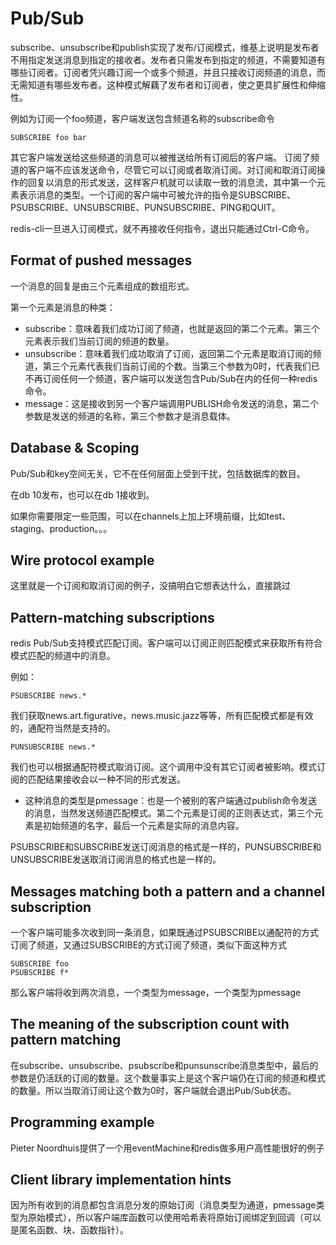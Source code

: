# Pub/Sub

subscribe、unsubscribe和publish实现了发布/订阅模式，维基上说明是发布者不用指定发送消息到指定的接收者。发布者只需发布到指定的频道，不需要知道有哪些订阅者。订阅者凭兴趣订阅一个或多个频道，并且只接收订阅频道的消息，而无需知道有哪些发布者。这种模式解藕了发布者和订阅者，使之更具扩展性和伸缩性。

例如为订阅一个foo频道，客户端发送包含频道名称的subscribe命令

```plain
SUBSCRIBE foo bar
```
其它客户端发送给这些频道的消息可以被推送给所有订阅后的客户端。
订阅了频道的客户端不应该发送命令，尽管它可以订阅或者取消订阅。对订阅和取消订阅操作的回复以消息的形式发送，这样客户机就可以读取一致的消息流，其中第一个元素表示消息的类型。一个订阅的客户端中可被允许的指令是SUBSCRIBE、PSUBSCRIBE、UNSUBSCRIBE、PUNSUBSCRIBE、PING和QUIT。

redis-cli一旦进入订阅模式，就不再接收任何指令，退出只能通过Ctrl-C命令。

## Format of pushed messages

一个消息的回复是由三个元素组成的数组形式。

第一个元素是消息的种类：

* subscribe：意味着我们成功订阅了频道，也就是返回的第二个元素。第三个元素表示我们当前订阅的频道的数量。
* unsubscribe：意味着我们成功取消了订阅，返回第二个元素是取消订阅的频道，第三个元素代表我们当前订阅的个数。当第三个参数为0时，代表我们已不再订阅任何一个频道，客户端可以发送包含Pub/Sub在内的任何一种redis命令。
* message：这是接收到另一个客户端调用PUBLISH命令发送的消息，第二个参数是发送的频道的名称，第三个参数才是消息载体。
## Database & Scoping

Pub/Sub和key空间无关，它不在任何层面上受到干扰，包括数据库的数目。

在db 10发布，也可以在db 1接收到。

如果你需要限定一些范围，可以在channels上加上环境前缀，比如test、staging、production。。。

## Wire protocol example

这里就是一个订阅和取消订阅的例子，没搞明白它想表达什么，直接跳过

## Pattern-matching subscriptions

redis Pub/Sub支持模式匹配订阅。客户端可以订阅正则匹配模式来获取所有符合模式匹配的频道中的消息。

例如：

```plain
PSUBSCRIBE news.*
```
我们获取news.art.figurative，news.music.jazz等等，所有匹配模式都是有效的，通配符当然是支持的。
```plain
PUNSUBSCRIBE news.*
```
我们也可以根据通配符模式取消订阅。这个调用中没有其它订阅者被影响。模式订阅的匹配结果接收会以一种不同的形式发送。
* 这种消息的类型是pmessage：也是一个被别的客户端通过publish命令发送的消息，当然发送频道匹配模式。第二个元素是订阅的正则表达式，第三个元素是初始频道的名字，最后一个元素是实际的消息内容。

PSUBSCRIBE和SUBSCRIBE发送订阅消息的格式是一样的，PUNSUBSCRIBE和UNSUBSCRIBE发送取消订阅消息的格式也是一样的。

## Messages matching both a pattern and a channel subscription

一个客户端可能多次收到同一条消息，如果既通过PSUBSCRIBE以通配符的方式订阅了频道，又通过SUBSCRIBE的方式订阅了频道，类似下面这种方式

```plain
SUBSCRIBE foo
PSUBSCRIBE f*
```
那么客户端将收到两次消息，一个类型为message，一个类型为pmessage
## The meaning of the subscription count with pattern matching

在subscribe、unsubscribe、psubscribe和punsunscribe消息类型中，最后的参数是仍活跃的订阅的数量。这个数量事实上是这个客户端仍在订阅的频道和模式的数量。所以当取消订阅让这个数为0时，客户端就会退出Pub/Sub状态。

## Programming example

Pieter Noordhuis提供了一个用eventMachine和redis做多用户高性能很好的例子

## Client library implementation hints

因为所有收到的消息都包含消息分发的原始订阅（消息类型为通道，pmessage类型为原始模式），所以客户端库函数可以使用哈希表将原始订阅绑定到回调（可以是匿名函数、块、函数指针）。









